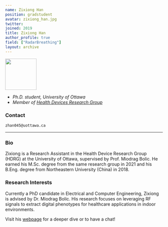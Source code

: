 ```yaml
---
name: Zixiong Han
position: gradstudent
avatar: zixiong_han.jpg
twitter:
joined: 2019
title: Zixiong Han
author_profile: true
field: ["RadarBreathing"]
layout: archive
---
```


<img width="100" src="{{site.baseurl}}/images/people/{{page.avatar}}" data-action="zoom">

- _Ph.D. student, University of Ottawa_<br>
- _Member of [Health Devices Research Group](https://carg-uottawa.github.io/health-devices/)_


### Contact

<i class="fa fa-envelope-o"></i>  `zhan045@uottawa.ca`<br>

<hr>

### Bio

Zixiong is a Research Assistant in the Health Device Research Group (HDRG) at the University of Ottawa, supervised by Prof. Miodrag Bolic. He earned his M.Sc. degree from the same research group in 2021 and his B.Eng. degree from Northeastern University (China) in 2018.

### Research Interests

Currently a PhD candidate in Electrical and Computer Engineering, Zixiong is advised by Dr. Miodrag Bolic. His research focuses on leveraging RF signals to extract digital phenotypes for healthcare applications in indoor environments.

Visit his [webpage](https://owenhan10.github.io/) for a deeper dive or to have a chat!
